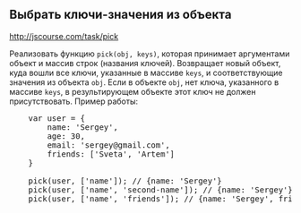 ## Выбрать ключи-значения из объекта
<http://jscourse.com/task/pick>

Реализовать функцию `pick(obj, keys)`, которая принимает аргументами объект и массив строк (названия ключей).
Возвращает новый объект, куда вошли все ключи, указанные в массиве `keys`, и соответствующие значения из объекта `obj`.
Если в объекте `obj`, нет ключа, указанного в массиве `keys`, в результирующем объекте этот ключ не должен присутствовать.
Пример работы:

<pre>
	var user = {
	    name: 'Sergey',
	    age: 30,
	    email: 'sergey@gmail.com',
	    friends: ['Sveta', 'Artem']
	}

	pick(user, ['name']); // {name: 'Sergey'}
	pick(user, ['name', 'second-name']); // {name: 'Sergey'}
	pick(user, ['name', 'friends']); // {name: 'Sergey', friends:['Sveta', 'Artem']}
</pre>
